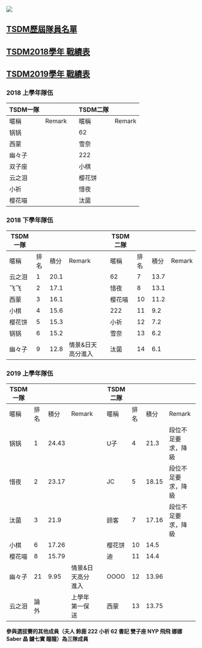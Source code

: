![](https://www.z4a.net/images/2018/08/01/u.png)

## [TSDM歷屆隊員名單](https://yuuyuyuko.github.io/uuz/list)  
## [TSDM2018學年 戰績表](https://yuuyuyuko.github.io/uuz/tsdm2018)  
## [TSDM2019學年 戰績表](https://yuuyuyuko.github.io/uuz/tsdm2019)  

### 2018 上學年隊伍

|TSDM一隊|||TSDM二隊||
-|-|-|-|-
暱稱|Remark||暱稱|Remark
锅锅|||62|
西蒙|||雪奈|
幽々子|||222|
双子座 |||小棋|
云之泪|||樱花饼|
小祈|||惜夜|
樱花喵|||汰菌|

### 2018 下學年隊伍

|TSDM一隊|||||TSDM二隊||||
-|-|-|-|-|-|-|-|-
暱稱|排名|積分|Remark||暱稱|排名|積分|Remark
云之泪|1|20.1|||62|7|13.7|
飞飞|2|17.1|||惜夜|8|13.1|
西蒙|3|16.1|||樱花喵|10|11.2|
小棋|4|15.6|||222|11|9.2|
樱花饼|5|15.3|||小祈|12|7.2|
锅锅|6|15.2|||雪奈|13|6.2|
幽々子|9|12.8|情景&日天高分進入||汰菌|14|6.1|

### 2019 上學年隊伍

|TSDM一隊|||||TSDM二隊||||
-|-|-|-|-|-|-|-|-
暱稱|排名|積分|Remark||暱稱|排名|積分|Remark
锅锅|1|24.43|||U子|4|21.3|段位不足要求，降級
惜夜|2|23.17|||JC|5|18.15|段位不足要求，降級
汰菌|3|21.9|||顾客|7|17.16|段位不足要求，降級
小棋|6|17.26|||樱花饼|10|14.5|
樱花喵|8|15.79|||迪|11|14.4|
幽々子|21|9.95|情景&日天高分進入||OOOO|12|13.96|
云之泪|論外||上學年第一保送||西蒙|13|13.75|

**參與選拔賽的其他成員（夫人	鈴鹿	222	小祈	62	書記	雙子座	NYP	飛飛	娜娜	Saber	晶	鑢七實	瞳瞳）為三隊成員**
